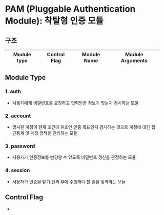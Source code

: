 # PAM (Pluggable Authentication Module): 착탈형 인증 모듈

## 구조

| Module type | Control Flag | Module Name | Module Arguments |
|-------------|--------------|-------------|------------------|

## Module Type

### 1. auth

- 사용자에게 비밀번호를 요청하고 입력받은 정보가 맞는지 검사하는 모듈

### 2. account

- 명시된 계정이 현재 조건에 유효안 인증 목표인지 검사하는 것으로 계정에 대한 접근통제 및 계정 정책을 관리하는 모듈


### 3. password

- 사용자가 인증정보를 변경할 수 있도록 비밀번호 갱신을 관장하는 모듈

### 4. session

- 사용자가 인증을 받기 전과 후에 수행해야 할 일을 정의하는 모듈


## Control Flag

- 